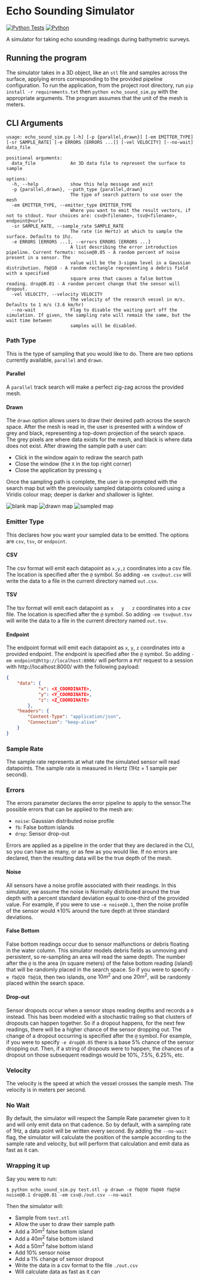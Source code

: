 # Echo Sounding Simulator
[![Python Tests](https://github.com/matthew-buglass/echo_sounding_simulator/actions/workflows/python-test.yml/badge.svg)](https://github.com/matthew-buglass/echo_sounding_simulator/actions/workflows/python-test.yml)
[![Python](https://img.shields.io/badge/Python-3.10%20%7C%203.11%20%7C%203.12-3776AB.svg)](https://www.python.org)

[//]: # (![Test Coverage]&#40;https://img.shields.io/endpoint?url=https://gist.githubusercontent.com/matthew-buglass/b88855f7e79729fc1cf9bd4b582012ba/raw/covbadge.json&#41;)

A simulator for taking echo sounding readings during bathymetric surveys. 

## Running the program
The simulator takes in a 3D object, like 
an `stl` file and samples across the surface, applying errors corresponding to the provided pipeline configuration. To
run the application, from the project root directory, run `pip install -r requirements.txt` then 
`python echo_sound_sim.py` with the appropriate arguments. The program assumes that the unit of the mesh is meters.

## CLI Arguments

```text
usage: echo_sound_sim.py [-h] [-p {parallel,drawn}] [-em EMITTER_TYPE] [-sr SAMPLE_RATE] [-e ERRORS [ERRORS ...]] [-vel VELOCITY] [--no-wait] data_file

positional arguments:
  data_file             An 3D data file to represent the surface to sample

options:
  -h, --help            show this help message and exit
  -p {parallel,drawn}, --path_type {parallel,drawn}
                        The type of search pattern to use over the mesh
  -em EMITTER_TYPE, --emitter_type EMITTER_TYPE
                        Where you want to emit the result vectors, if not to stdout. Your choices are: csv@<filename>, tsv@<filename>, endpoint@<url>
  -sr SAMPLE_RATE, --sample_rate SAMPLE_RATE
                        The rate (in Hertz) at which to sample the surface. Defaults to 1hz.
  -e ERRORS [ERRORS ...], --errors ERRORS [ERRORS ...]
                        A list describing the error introduction pipeline. Current formats: noise@0.05 - A random percent of noise present in a sensor. The   
                        value will be the 3-sigma level in a Gaussian distribution. fb@10 - A random rectangle representing a debris field with a specified   
                        square area that causes a false bottom reading. drop@0.01 - A random percent change that the sensor will dropout.
  -vel VELOCITY, --velocity VELOCITY
                        The velocity of the research vessel in m/s. Defaults to 1 m/s (3.6 km/hr)
  --no-wait             Flag to disable the waiting part off the simulation. If given, the sampling rate will remain the same, but the wait time between      
                        samples will be disabled.
```

### Path Type
This is the type of sampling that you would like to do. There are two options currently available, `parallel` and 
`drawn`. 

#### Parallel
A `parallel` track search will make a perfect zig-zag across the provided mesh. 

#### Drawn
The `drawn` option allows users to draw their desired path across the search space. After the mesh is read in, the user
is presented with a window of grey and black, representing a top-down projection of the search space. The grey pixels 
are where data exists for the mesh, and black is where data does not exist. After drawing the sample path a user can:

- Click in the window again to redraw the search path
- Close the window (the `X` in the top right corner)
- Close the application by pressing `q`

Once the sampling path is complete, the user is re-prompted with the search map but with the previously sampled 
datapoints coloured using a Viridis colour map; deeper is darker and shallower is lighter.

![blank map](./readme_imgs/blank_search_map.png) 
![drawn map](./readme_imgs/drawn_search_map.png) 
![sampled map](./readme_imgs/sampled_search_map.png)

### Emitter Type
This declares how you want your sampled data to be emitted. The options are `csv`, `tsv`, or `endpoint`.

#### CSV
The csv format will emit each datapoint as `x,y,z` coordinates into a csv file. The location is specified after the 
`@` symbol. So adding `-em csv@out.csv` will write the data to a file in the current directory named `out.csv`.

#### TSV
The tsv format will emit each datapoint as `x   y   z` coordinates into a csv file. The location is specified after the 
`@` symbol. So adding `-em tsv@out.tsv` will write the data to a file in the current directory named `out.tsv`.

#### Endpoint
The endpoint format will emit each datapoint as `x`, `y`, `z` coordinates into a provided endpoint. The endpoint is 
specified after the `@` symbol. So adding `-em endpoint@http://localhost:8000/` will perform a `PUT` request to a 
session with http://localhost:8000/ with the following payload:
```json
{
    "data": {
            "x": <X_COORDINATE>,
            "y": <Y_COORDINATE>,
            "z": <Z_COORDINATE>
        },
    "headers": {
        "Content-Type": "application/json",
        "Connection": "keep-alive"
    }
}
```

### Sample Rate
The sample rate represents at what rate the simulated sensor will read datapoints. The sample rate is measured in Hertz
(1Hz = 1 sample per second).

### Errors
The errors parameter declares the error pipeline to apply to the sensor.The possible errors that can be applied to
the mesh are:

- `noise`: Gaussian distributed noise profile
- `fb`: False bottom islands
- `drop`: Sensor drop-out

Errors are applied as a pipeline in the order that they are declared in the CLI, so you can have as many, or as few as
you would like. If no errors are declared, then the resulting data will be the true depth of the mesh. 

#### Noise
All sensors have a noise profile associated with their readings. In this simulator, we assume the noise is Normally 
distributed around the true depth with a percent standard deviation equal to one-third of the provided value. 
For example, if you were to use `-e noise@0.1`, then the noise profile of the sensor would $\pm$10% around the ture
depth at three standard deviations.

#### False Bottom
False bottom readings occur due to sensor malfunctions or debris floating in the water column. This simulator models 
debris fields as unmoving and persistent, so re-sampling an area will read the same depth. The number after the `@` is 
the area (in square meters) of the false bottom reading (island) that will be randomly placed in the search space. So 
if you were to specify `-e fb@20 fb@10`, then two islands, one $10m^2$ and one $20m^2$, will be randomly placed within
the search space.

#### Drop-out
Sensor dropouts occur when a sensor stops reading depths and records a `0` instead. This has been modeled with a 
stochastic trailing so that clusters of dropouts can happen together. So if a dropout happens, for the next few 
readings, there will be a higher chance of the sensor dropping out. The change of a dropout occurring is specified 
after the `@` symbol. For example, if you were to specify `-e drop@0.05` there is a base 5% chance of the sensor 
dropping out. Then, if a string of dropouts were to happen, the chances of a dropout on those subsequent readings would
be 10%, 7.5%, 6.25%, etc.

### Velocity
The velocity is the speed at which the vessel crosses the sample mesh. The velocity is in meters per second.

### No Wait
By default, the simulator will respect the Sample Rate parameter given to it and will only emit data on that cadence. 
So by default, with a sampling rate of 1Hz, a data point will be written every second. By adding the `--no-wait` flag,
the simulator will calculate the position of the sample according to the sample rate and velocity, but will perform 
that calculation and emit data as fast as it can.

### Wrapping it up
Say you were to run:

```shell
$ python echo_sound_sim.py test.stl -p drawn -e fb@30 fb@40 fb@50 noise@0.1 drop@0.01 -em csv@./out.csv --no-wait
```

Then the simulator will:
- Sample from `test.stl`
- Allow the user to draw their sample path
- Add a $30m^2$ false bottom island
- Add a $40m^2$ false bottom island
- Add a $50m^2$ false bottom island
- Add 10% sensor noise
- Add a 1% change of sensor dropout
- Write the data in a csv format to the file `./out.csv`
- Will calculate data as fast as it can
